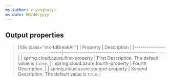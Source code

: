 ```yaml
---
ms.author: v-yonghuiye
ms.date: MM/dd/yyyy
---
```


## Output properties

> [!div class="mx-tdBreakAll"]
> | Property                           | Description                                      |
> |------------------------------------|--------------------------------------------------|
> | spring.cloud.azure.first-property  | First Description. The default value is `false`. |
> | spring.cloud.azure.fourth-property | Fourth Description.                              |
> | spring.cloud.azure.second-property | Second Description. The default value is `true`. |
